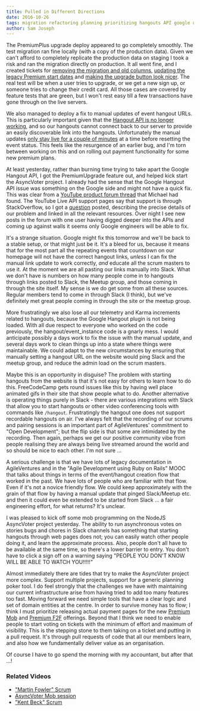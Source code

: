 ```yaml
---
title: Pulled in Different Directions
date: 2016-10-26
tags: migration refactoring planning prioritizing hangouts API google usability
author: Sam Joseph
---
```


The PremiumPlus upgrade deploy appeared to go completely smoothly.  The test migration ran fine locally (with a copy of the production data).  Given we can't afford to completely replicate the production data on staging I took a risk and ran the migration directly on production.  It all went fine, and I created tickets for [removing the migration and old columns](https://github.com/AgileVentures/WebsiteOne/issues/1360), [updating the legacy Premium start dates](https://github.com/AgileVentures/WebsiteOne/issues/1362) and [making the upgrade button look nicer](https://github.com/AgileVentures/WebsiteOne/issues/1361).  The real test will be when a user tries to upgrade, or we get a new sign up, or someone tries to change their credit card.  All those cases are covered by feature tests that are green, but I won't rest easy till a few transactions have gone through on the live servers.

We also managed to deploy a fix to manual updates of event hangout URLs.  This is particularly important given that the [Hangout API is no longer working](https://github.com/AgileVentures/WebsiteOne/issues/1359), and so our hangouts cannot connect back to our server to provide an easily discoverable link into the hangouts.  Unfortunately the manual updates [only stay live for a couple of minutes](https://github.com/AgileVentures/WebsiteOne/issues/1358) at a time before resetting the event status.  This feels like the resurgence of an earlier bug, and I'm torn between working on this and on rolling out payment functionality for some new premium plans.  

At least yesterday, rather than burning time trying to take apart the Google Hangout API, I got the PremiumUpgrade feature out, and helped kick start the AsyncVoter project.  I already had the sense that the Google Hangout API issue was something on the Google side and might not have a quick fix.  This was clear from a [YouTube product forum thread](https://productforums.google.com/forum/#!topic/youtube/bww-BpJGAMQ) that Michael had found. The YouTube Live API support pages say that support is through StackOverflow, so I got a [question](http://stackoverflow.com/questions/40233393/start-a-hangout-on-air-button-for-youtube-livestreaming-api) posted, describing the precise details of our problem and linked in all the relevant resources.  Over night I see new posts in the forum with one user having digged deeper into the APIs and coming up against walls it seems only Google engineers will be able to fix.

It's a strange situation.  Google might fix this tomorrow and we'll be back to a stable setup, or that might just be it.  It's a bleed for us, because it means that for the most part all the repeating events that countdown on our homepage will not have the correct hangout links, *unless* I can fix the manual link update to work correctly, *and* educate all the scrum masters to use it.  At the moment we are all pasting our links manually into Slack.   What we don't have is numbers on how many people come in to hangouts through links posted to Slack, the Meetup group, and those coming in through the site itself.  My sense is we do get some from all these sources.  Regular members tend to come in through Slack (I think), but we've definitely met great people coming in through the site or the meetup group.

More frustratingly we also lose all our telemetry and Karma increments related to hangouts, because the Google Hangout plugin is not being loaded.  With all due respect to everyone who worked on the code previously, the hangout/event_instance code is a gnarly mess.  I would anticipate possibly a days work to fix the issue with the manual update, and several days work to clean things up into a state where things were maintainable. We could adapt to the new circumstances by ensuring that manually setting a hangout URL on the website would ping Slack and the meetup group, and reduce the admin load on the scrum masters.

Maybe this is an opportunity in disguise?   The problem with starting hangouts from the website is that it's not easy for others to learn how to do this.  FreeCodeCamp gets round issues like this by having well place animated gifs in their site that show people what to do.  Another alternative is operating things purely in Slack - there are various integrations with Slack that allow you to start hangouts or other video conferencing tools with commands like `/hangout`.  Frustratingly the hangout one does not support recordable hangouts on air.  I've always felt that the recording of our scrums and pairing sessions is an important part of AgileVentures' commitment to "Open Development"; but the flip side is that some are intimidated by the recording.  Then again, perhaps we get our positive community vibe from people realising they are always being live streamed around the world and so should be nice to each other.  I'm not sure ...

A serious challenge is that we have lots of legacy documentation in AgileVentures and in the "Agile Development using Ruby on Rails" MOOC that talks about things in terms of the event/hangout creation flow that worked in the past.  We have lots of people who are familiar with that flow.  Even if it's not a novice friendly flow.  We could keep approximately with the grain of that flow by having a manual update that pinged Slack/Meetup etc. and then it could even be extended to be started from Slack ... a fair engineering effort, for what returns?  It's unclear.

I was pleased to kick off some mob programming on the NodeJS AsyncVoter project yesterday.  The ability to run asynchronous votes on stories bugs and chores in Slack channels has something that starting hangouts through web pages does not; you can easily watch other people doing it, and learn the approximate process.  Also, people don't all have to be available at the same time, so there's a lower barrier to entry.  You don't have to click a sign off on a warning saying "PEOPLE YOU DON'T KNOW WILL BE ABLE TO WATCH YOU!!!!!"   

Almost immediately there are tides that try to make the AsyncVoter project more complex.  Support multiple projects, support for a generic planning poker tool.  I do feel strongly that the challenges we have with maintaining our current infrastructure arise from having tried to add too many features too fast.  Moving forward we need simple tools that have a clear logic and set of domain entities at the centre.  In order to survive money has to flow; I think I must prioritize releasing actual payment pages for the new [Premium Mob](http://www.agileventures.org/premium-mob) and [Premium F2F](http://www.agileventures.org/premium-f2f) offerings.  Beyond that I think we need to enable people to start voting on tickets with the minimum of effort and maximum of visibility.  This is the stepping stone to them taking on a ticket and putting in a pull request. It's through pull requests of code that all our members learn, and also how we fundamentally deliver value as an organisation.

Of course I have to go spend the morning with my accountant, but after that ...!

### Related Videos

* ["Martin Fowler" Scrum](https://www.youtube.com/watch?v=oCcWrBHqPfk)
* [AsyncVoter Mob session](https://www.youtube.com/watch?v=iUPcDHE7HUM)
* ["Kent Beck" Scrum](https://www.youtube.com/watch?v=feCOvYV6fN4)





